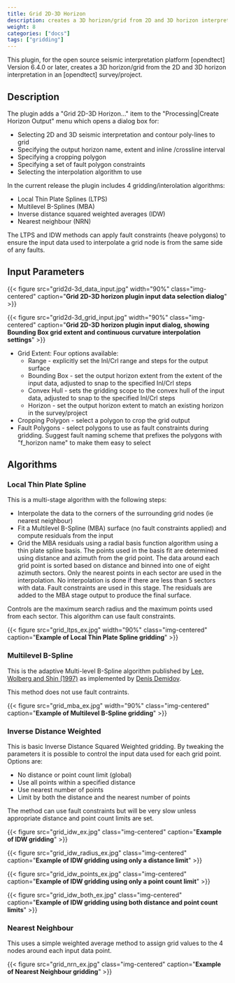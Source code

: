 ```yaml
---
title: Grid 2D-3D Horizon
description: creates a 3D horizon/grid from 2D and 3D horizon interpretation
weight: 8
categories: ["docs"]
tags: ["gridding"]
---
```


This plugin, for the open source seismic interpretation platform [opendtect] Version 6.4.0 or later, creates a 3D horizon/grid from the 2D and 3D horizon interpretation in an [opendtect] survey/project.

## Description

The plugin adds a "Grid 2D-3D Horizon..." item to the "Processing|Create Horizon Output" menu which opens a dialog box for:

-  Selecting 2D and 3D seismic interpretation and contour poly-lines to grid
-  Specifying the output horizon name, extent and inline /crossline interval
-  Specifying a cropping polygon
-  Specifying a set of fault polygon constraints
-  Selecting the interpolation algorithm to use

In the current release the plugin includes 4 gridding/interolation algorithms:

-  Local Thin Plate Splines (LTPS)
-  Multilevel B-Splines (MBA)
-  Inverse distance squared weighted averages (IDW)
-  Nearest neighbour (NRN)

The LTPS and IDW methods can apply fault constraints (heave polygons) to ensure the input data used to interpolate a grid node is from the same side of any faults.

## Input Parameters

{{< figure src="grid2d-3d_data_input.jpg" width="90%" class="img-centered" caption="**Grid 2D-3D horizon plugin input data selection dialog**" >}}

{{< figure src="grid2d-3d_grid_input.jpg" width="90%" class="img-centered" caption="**Grid 2D-3D horizon plugin input dialog, showing Bounding Box grid extent and continuous curvature interpolation settings**" >}}

-  Grid Extent: Four options available:
    -  Range - explicitly set the Inl/Crl range and steps for the output surface
    -  Bounding Box - set the output horizon extent from the extent of the input data, adjusted to snap to the specified Inl/Crl steps
    -  Convex Hull - sets the gridding scope to the convex hull of the input data, adjusted to snap to the specified Inl/Crl steps
    -  Horizon - set the output horizon extent to match an existing horizon in the survey/project
-  Cropping Polygon - select a polygon to crop the grid output
-  Fault Polygons - select  polygons to use as fault constraints during gridding. Suggest fault naming scheme that prefixes the polygons with "f_horizon name" to make them easy to select

## Algorithms
### Local Thin Plate Spline
This is a multi-stage algorithm with the following steps:

-  Interpolate the data to the corners of the surrounding grid nodes (ie nearest neighbour)
-  Fit a Multilevel B-Spline (MBA) surface (no fault constraints applied) and compute residuals from the input
-  Grid the MBA residuals using a radial basis function algorithm using a thin plate spline basis. The points used in the basis fit are determined using distance and azimuth from the grid point. The data around each grid point is sorted based on distance and binned into one of eight azimuth sectors. Only the nearest points in each sector are used in the interpolation. No interpolation is done if there are less than 5 sectors with data. Fault constraints are used in this stage. The residuals are added to the MBA stage output to produce the final surface.

Controls are the maximum search radius and the maximum points used from each sector. This algorithm can use fault constraints.

{{< figure src="grid_ltps_ex.jpg" width="90%" class="img-centered" caption="**Example of Local Thin Plate Spline gridding**" >}}

### Multilevel B-Spline
This is the adaptive Multi-level B-Spline algorithm published by [Lee, Wolberg and Shin (1997)](https://ieeexplore.ieee.org/document/620490 "Scattered Data Interpolation with Multilevel B-Splines. Seungyong Lee, George Wolberg, and Sung Yong Shin,  IEEE TRANSACTIONS ON VISUALIZATION AND COMPUTER GRAPHICS, VOL. 3, NO. 3, JULY–SEPTEMBER 1997") as implemented by [Denis Demidov](https://github.com/ddemidov/mba).

This method does not use fault contraints.

{{< figure src="grid_mba_ex.jpg" width="90%" class="img-centered" caption="**Example of Multilevel B-Spline gridding**" >}}

### Inverse Distance Weighted
This is basic Inverse Distance Squared Weighted gridding. By tweaking the parameters it is possible to control the input data used for each grid point. Options are:

-   No distance or point count limit (global)
-   Use all points within a specified distance
-   Use nearest number of points
-   Limit by both the distance and the nearest number of points

The method can use fault constraints but will be very slow unless appropriate distance and point count limits are set.

{{< figure src="grid_idw_ex.jpg" class="img-centered" caption="**Example of IDW gridding**" >}}

{{< figure src="grid_idw_radius_ex.jpg" class="img-centered" caption="**Example of IDW gridding using only a distance limit**" >}}

{{< figure src="grid_idw_points_ex.jpg" class="img-centered" caption="**Example of IDW gridding using only a point count limit**" >}}

{{< figure src="grid_idw_both_ex.jpg" class="img-centered" caption="**Example of IDW gridding using both distance and point count limits**" >}}

### Nearest Neighbour
This uses a simple weighted average method to assign grid values to the 4 nodes around each input data point.

{{< figure src="grid_nrn_ex.jpg" class="img-centered" caption="**Example of Nearest Neighbour gridding**" >}}



